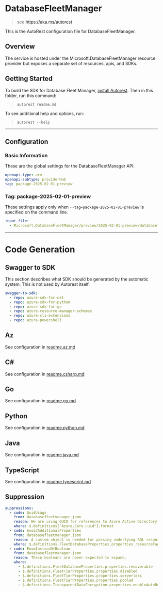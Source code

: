 # DatabaseFleetManager

> see https://aka.ms/autorest

This is the AutoRest configuration file for DatabaseFleetManager.

## Overview

The service is hosted under the Microsoft.DatabaseFleetManager resource provider but exposes a separate set of
resources, apis, and SDKs.

## Getting Started

To build the SDK for Database Fleet Manager, [install Autorest](https://aka.ms/autorest/install). Then
in this folder, run this command:

> `autorest readme.md`

To see additional help and options, run:

> `autorest --help`

---

## Configuration

### Basic Information

These are the global settings for the DatabaseFleetManager API.

```yaml
openapi-type: arm
openapi-subtype: providerHub
tag: package-2025-02-01-preview
```

### Tag: package-2025-02-01-preview

These settings apply only when `--tag=package-2025-02-01-preview` is specified on the command line.

```yaml $(tag) == 'package-2025-02-01-preview'
input-file:
  - Microsoft.DatabaseFleetManager/preview/2025-02-01-preview/databasefleetmanager.json
```

---

# Code Generation

## Swagger to SDK

This section describes what SDK should be generated by the automatic system.
This is not used by Autorest itself.

```yaml $(swagger-to-sdk)
swagger-to-sdk:
  - repo: azure-sdk-for-net
  - repo: azure-sdk-for-python
  - repo: azure-sdk-for-go
  - repo: azure-resource-manager-schemas
  - repo: azure-cli-extensions
  - repo: azure-powershell
```

## Az

See configuration in [readme.az.md](./readme.az.md)

## C#

See configuration in [readme.csharp.md](./readme.csharp.md)

## Go

See configuration in [readme.go.md](./readme.go.md)

## Python

See configuration in [readme.python.md](./readme.python.md)

## Java

See configuration in [readme.java.md](./readme.java.md)

## TypeScript

See configuration in [readme.typescript.md](./readme.typescript.md)

## Suppression

```yaml
suppressions:
  - code: GuidUsage
    from: databasefleetmanager.json
    reason: We are using GUID for references to Azure Active Directory IDs which are GUIDs.
    where: $.definitions["Azure.Core.uuid"].format
  - code: AvoidAdditionalProperties
    from: databasefleetmanager.json
    reason: A custom object is needed for passing underlying SQL resource tags.
    where: $.definitions.FleetDatabaseProperties.properties.resourceTags
  - code: EnumInsteadOfBoolean
    from: databasefleetmanager.json
    reason: These booleans are never expected to expand.
    where:
      - $.definitions.FleetDatabaseProperties.properties.recoverable
      - $.definitions.FleetTierProperties.properties.disabled
      - $.definitions.FleetTierProperties.properties.serverless
      - $.definitions.FleetTierProperties.properties.pooled
      - $.definitions.TransparentDataEncryption.properties.enableAutoRotation
```
